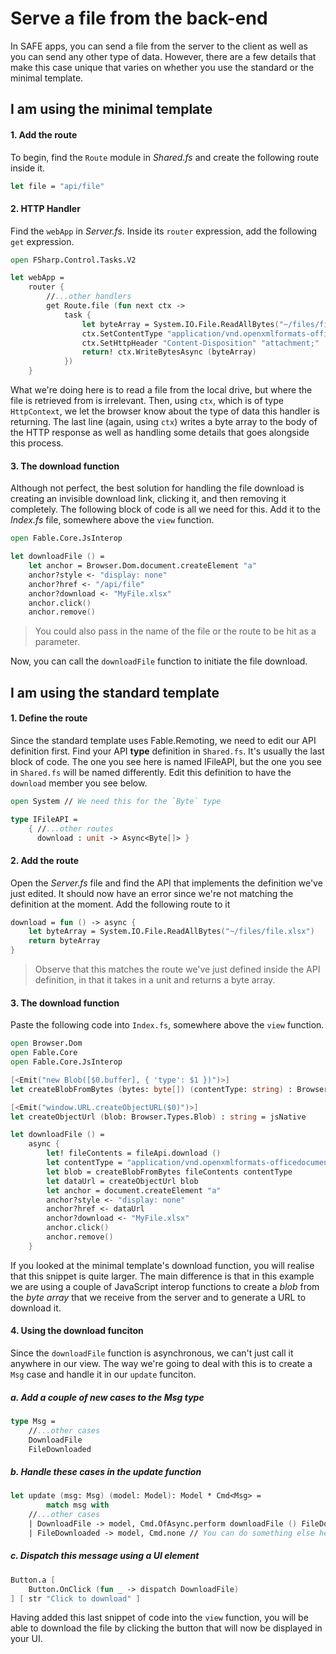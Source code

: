 # Serve a file from the back-end

In SAFE apps, you can send a file from the server to the client as well as you can send any other type of data. However, there are a few details that make this case unique that varies on whether you use the standard or the minimal template.



## I am using the minimal template

#### 1. Add the route

To begin, find the `Route` module in *Shared.fs* and create the following route inside it.

```fsharp
let file = "api/file"
```

#### 2. HTTP Handler

Find the `webApp` in *Server.fs*. Inside its `router` expression, add the following `get` expression.

```fsharp
open FSharp.Control.Tasks.V2

let webApp =
    router {
        //...other handlers
        get Route.file (fun next ctx ->
            task {
                let byteArray = System.IO.File.ReadAllBytes("~/files/file.xlsx")
                ctx.SetContentType "application/vnd.openxmlformats-officedocument.spreadsheetml.sheet"
                ctx.SetHttpHeader "Content-Disposition" "attachment;"
                return! ctx.WriteBytesAsync (byteArray)
            })
    }
```

What we're doing here is to read a file from the local drive, but where the file is retrieved from is irrelevant. Then, using `ctx`, which is of type `HttpContext`, we let the browser know about the type of data this handler is returning. The last line (again, using `ctx`) writes a byte array to the body of the HTTP response as well as handling some details that goes alongside this process.

#### 3. The download function

Although not perfect, the best solution for handling the file download is creating an invisible download link, clicking it, and then removing it completely. The following block of code is all we need for this. Add it to the *Index.fs* file, somewhere above the `view` function.

```fsharp
open Fable.Core.JsInterop

let downloadFile () =
    let anchor = Browser.Dom.document.createElement "a"
    anchor?style <- "display: none"
    anchor?href <- "/api/file"
    anchor?download <- "MyFile.xlsx"
    anchor.click()
    anchor.remove()
```

> You could also pass in the name of the file or the route to be hit as a parameter.

Now, you can call the `downloadFile` function to initiate the file download.



## I am using the standard template

#### 1. Define the route

Since the standard template uses Fable.Remoting, we need to edit our API definition first. Find your API **type** definition in `Shared.fs`. It's usually the last block of code. The one you see here is named IFileAPI, but the one you see in `Shared.fs` will be named differently. Edit this definition to have the `download` member you see below.

```fsharp
open System // We need this for the `Byte` type

type IFileAPI =
	{ //...other routes 
	  download : unit -> Async<Byte[]> }
```

#### 2. Add the route

Open the *Server.fs* file and find the API that implements the definition we've just edited. It should now have an error since we're not matching the definition at the moment. Add the following route to it

```fsharp
download = fun () -> async {
    let byteArray = System.IO.File.ReadAllBytes("~/files/file.xlsx")
    return byteArray
}
```

> Observe that this matches the route we've just defined inside the API definition, in that it takes in a unit and returns a byte array.

#### 3. The download function

Paste the following code into `Index.fs`, somewhere above the `view` function.

```fsharp
open Browser.Dom
open Fable.Core
open Fable.Core.JsInterop

[<Emit("new Blob([$0.buffer], { 'type': $1 })")>]
let createBlobFromBytes (bytes: byte[]) (contentType: string) : Browser.Types.Blob = jsNative

[<Emit("window.URL.createObjectURL($0)")>]
let createObjectUrl (blob: Browser.Types.Blob) : string = jsNative

let downloadFile () =
    async {
        let! fileContents = fileApi.download ()
        let contentType = "application/vnd.openxmlformats-officedocument.spreadsheetml.sheet"
        let blob = createBlobFromBytes fileContents contentType
        let dataUrl = createObjectUrl blob
        let anchor = document.createElement "a"
        anchor?style <- "display: none"
        anchor?href <- dataUrl
        anchor?download <- "MyFile.xlsx"
        anchor.click()
        anchor.remove()
    }
```

If you looked at the minimal template's download function, you will realise that this snippet is quite larger. The main difference is that in this example we are using a couple of JavaScript interop functions to create a *blob* from the *byte array* that we receive from the server and to generate a URL to download it.

#### 4. Using the download funciton

Since the `downloadFile` function is asynchronous, we can't just call it anywhere in our view. The way we're going to deal with this is to create a `Msg` case and handle it in our `update` funciton.

##### a. Add a couple of new cases to the Msg type

```fsharp
type Msg =
    //...other cases
    DownloadFile
    FileDownloaded
```

##### b. Handle these cases in the update function

```fsharp
let update (msg: Msg) (model: Model): Model * Cmd<Msg> =
		match msg with
    //...other cases
    | DownloadFile -> model, Cmd.OfAsync.perform downloadFile () FileDownloaded
    | FileDownloaded -> model, Cmd.none // You can do something else here
```

##### c. Dispatch this *message* using a UI element

```fsharp
Button.a [
    Button.OnClick (fun _ -> dispatch DownloadFile)
] [ str "Click to download" ]
```

Having added this last snippet of code into the `view` function, you will be able to download the file by clicking the button that will now be displayed in your UI.



